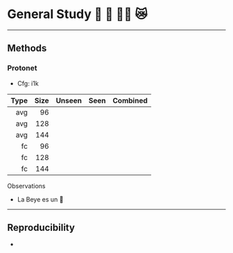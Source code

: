 # General Study 🩻 🐺 🤟🏽 😿





--------------------------------------------------
## Methods

### Protonet

* Cfg: i1k

| Type | Size | Unseen     | Seen       | Combined   |
| ---: | ---: | ---------: | ---------: | ---------: |
| avg  |   96 |  |  |  |
| avg  |  128 |  |  |  |
| avg  |  144 |  |  |  |
| fc   |  96  |  |  |  |
| fc   |  128 |  |  |  |
| fc   |  144 |  |  |  |

Observations
* La Beye es un 🐶


--------------------------------------------------
## Reproducibility

*


